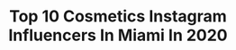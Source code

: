 ---
title: Top 10 Cosmetics Instagram Influencers In Miami In 2020
description: >-
  Find top cosmetics Instagram influencers in Miami in 2020. Most popular hashtags: #miami #cosmetics #beauty #makeup.
platform: Instagram
hits: 64
text_top: See the best Instagram accounts on inBeat.
text_bottom: Our search engine aggregates 64 Instagram influencers like this in Miami, United States for you to connect with.
profiles:
  - username: "mspriscillanyc"
    fullname: >-
      💄Priscilla DiStasio
    bio: >-
      🏆Celebrity💄MUA WWW.PRISCILLADISTASIO.COM PR & Partnership E:pr@priscilladistasio.com all other inquiries E:makeupbymspriscilla@gmail.com
    location: "United States"
    followers: 107302
    engagement: 94
    commentsToLikes: 0.062101
    id: ck6tqoy5xsunt0j716md397go
    verified: false
    hashtags: "#fyp, #makeupbymspriscilla, #mspriscillanyc, #makeupartistnyc"
  - username: "itscidnee"
    fullname: >-
      Cidnee G.
    bio: >-
      I turn creative ideas into inspiring visuals. 5feet 10inches cidneegray@gmail.com South Florida 🌴
    location: "United States"
    followers: 7974
    engagement: 728
    commentsToLikes: 0.118559
    id: ck6tsn9c15q990j71fmljjsnw
    verified: false
    hashtags: "#beautifulwomen, #poschemodels, #coffeevideo, #fashionweek"
  - username: "geenafontanella"
    fullname: >-
      G E E N A
    bio: >-
      Selling out the @staplescenterla in 3 years 🤘🏻 Artist 🎤 Pug Lover 🐶 ⭕️NEW SINGLE CIRCLES⭕️👇🏻👇🏻
    location: "United States"
    followers: 6495
    engagement: 378
    commentsToLikes: 0.077091
    id: ck9wg0afyrbjb0j78wu05kwar
    verified: false
    hashtags: "#ootd, #streetstyle, #losangeles, #producer"
  - username: "lil_ms.monroe"
    fullname: >-
      
    bio: >-
      Vh1 Cartel Crew 📺 🤩 First Lady of @pureblanco_brand Assistant2michaelblanco@gmail.com
    location: "United States"
    followers: 158972
    engagement: 234
    commentsToLikes: 0.029571
    id: ck55nclk55x9t0i116eknirl9
    verified: true
    hashtags: "#beauty, #makeup, #beautiful, #miamonroebrand"
  - username: "coopaloop28"
    fullname: >-
      Garrett Cooper
    bio: >-
      Miami Marlins Former Auburn Tiger Manhattan Beach, CA | Miami, FL
    location: "United States"
    followers: 10951
    engagement: 905
    commentsToLikes: 0.027305
    id: ck5c3higczc790i1191hiksvm
    verified: true
    hashtags: "#juntosmiami, #bottomfeeders, #brickell, #nyyankees"
  - username: "doctor.q_"
    fullname: >-
      Student Dr.Q
    bio: >-
      @essentialtoothbrushco 📍Washington, DC 🦷 D.D.S Candidate 🎓 Howard U. Alum 📞 202.596.5563
    location: "United States"
    followers: 11666
    engagement: 1075
    commentsToLikes: 0.049834
    id: ck15roakw8w890i19eyn4ntqc
    verified: false
    hashtags: "#hbcu, #dentist, #dental, #memphis"
  - username: "kravekay"
    fullname: >-
      ♡ KAY KAY ♡
    bio: >-
      Youtuber|Influencer|Hairstylist Certified Lace Specialist CEO of @kravekaykollection Click “BOOK” for appointments😍 YOUTUBE: Krave Kay
    location: "United States"
    followers: 121238
    engagement: 61
    commentsToLikes: 0.021990
    id: ck0w396a3s7q20i19k4pwgpui
    verified: false
    hashtags: "#frontalsewin, #atlhair, #squareshades, #pretty"
  - username: "drjanellevega"
    fullname: >-
      Dr. Janelle Vega
    bio: >-
      Board-certified Dermatologist Co-founder: @mybialife Cosmetic dermatologist and #Skinhealth expert Miami, Fl 🔆 Family business 👩‍👧‍👧@mayoralderm
    location: "United States"
    followers: 114054
    engagement: 64
    commentsToLikes: 0.095828
    id: ck5q7hbg71kd00i11f3hzpjz7
    verified: true
    hashtags: "#miami, #coronavirus, #bialife, #lipfiller"
  - username: "mariagjieli"
    fullname: >-
      ᴍᴀʀɪᴀ ɢᴊɪᴇʟɪ
    bio: >-
      🇦🇱 🔺22 | NYC | Miami 📍 🔺Model | Foodie 🔺Brands/promos: mariagjielimgmt@gmail.com 🔺Backup: @mariagjielixo 🔺Twitter: @ mariagjielixo
    location: "United States"
    followers: 1064029
    engagement: 395
    commentsToLikes: 0.020973
    id: ckap4oi4a864k0i78h9xfuq4y
    verified: false
    hashtags: "#boutiquemodel, #style, #viral, #fashion"
  - username: "andrewcarterbeauty"
    fullname: >-
      Andrew Carter - Beauty
    bio: >-
      Celeb Makeup Artist & Hairstylist Beauty Photographer 14 + years experience Cosmetics Owner & CEO #mua #fortlauderdale #extensions #glam #miami
    location: "United States"
    followers: 38035
    engagement: 179
    commentsToLikes: 0.020901
    id: ck5q225wldwox0i11itad848q
    verified: false
    hashtags: "#businessheadshots, #andrewcarterbeautylashes, #sunnyisles, #greeneyes"
---